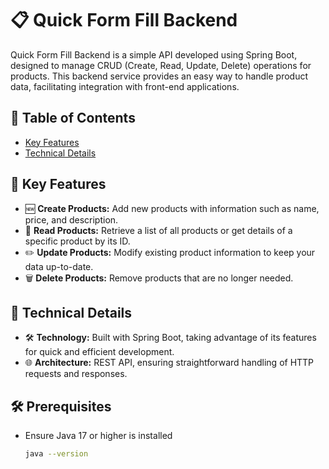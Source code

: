 # 📋 Quick Form Fill Backend

Quick Form Fill Backend is a simple API developed using Spring Boot, designed to manage CRUD (Create, Read, Update, Delete) operations for products. This backend service provides an easy way to handle product data, facilitating integration with front-end applications.

## 📑 Table of Contents
- [Key Features](#-key-features)
- [Technical Details](#-technical-details)

## 🚀 Key Features
- 🆕 **Create Products:** Add new products with information such as name, price, and description.
- 📄 **Read Products:** Retrieve a list of all products or get details of a specific product by its ID.
- ✏️ **Update Products:** Modify existing product information to keep your data up-to-date.
- 🗑️ **Delete Products:** Remove products that are no longer needed.

## 📝 Technical Details
- 🛠️ **Technology:** Built with Spring Boot, taking advantage of its features for quick and efficient development.
- 🌐 **Architecture:** REST API, ensuring straightforward handling of HTTP requests and responses.

## 🛠️ Prerequisites
- Ensure Java 17 or higher is installed
  
  ```bash
  java --version
  ```
